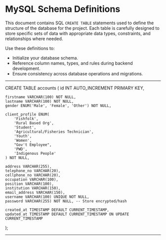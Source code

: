 

# MySQL Schema Definitions

This document contains SQL `CREATE TABLE` statements used to define the structure of the database for the project. Each table is carefully designed to store specific sets of data with appropriate data types, constraints, and relationships where needed.

Use these definitions to:
- Initialize your database schema.
- Reference column names, types, and rules during backend development.
- Ensure consistency across database operations and migrations.


---------------------------------------------------------------------------------------------------------------------------------------------------------

CREATE TABLE accounts (
    id INT AUTO_INCREMENT PRIMARY KEY,

    firstname VARCHAR(100) NOT NULL,
    lastname VARCHAR(100) NOT NULL,
    gender ENUM('Male', 'Female', 'Other') NOT NULL,

    client_profile ENUM(
        'Fishfolk',
        'Rural Based Org',
        'Student',
        'Agricultural/Fisheries Technician',
        'Youth',
        'Women',
        "Gov't Employee",
        'PWD',
        'Indigenous People'
    ) NOT NULL,

    address VARCHAR(255),
    telephone_no VARCHAR(20),
    cellphone_no VARCHAR(20),
    occupation VARCHAR(100),
    position VARCHAR(100),
    institution VARCHAR(150),
    email_address VARCHAR(150),
    username VARCHAR(100) UNIQUE NOT NULL,
    password VARCHAR(255) NOT NULL, -- Store encrypted/hash

    created_at TIMESTAMP DEFAULT CURRENT_TIMESTAMP,
    updated_at TIMESTAMP DEFAULT CURRENT_TIMESTAMP ON UPDATE CURRENT_TIMESTAMP
);

---------------------------------------------------------------------------------------------------------------------------------------------------------
